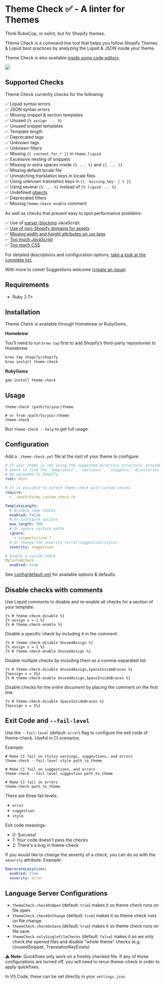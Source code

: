# Theme Check ✅ - A linter for Themes

Think RuboCop, or eslint, but for Shopify themes.

Theme Check is a command line tool that helps you follow Shopify Themes & Liquid best practices by analyzing the Liquid & JSON inside your theme.

Theme Check is also available [inside some code editors](https://github.com/Shopify/theme-check/wiki).

![](docs/preview.png)

## Supported Checks

Theme Check currently checks for the following:

✅ Liquid syntax errors  
✅ JSON syntax errors  
✅ Missing snippet & section templates  
✅ Unused `{% assign ... %}`  
✅ Unused snippet templates  
✅ Template length  
✅ Deprecated tags  
✅ Unknown tags  
✅ Unknown filters  
✅ Missing `{{ content_for_* }}` in `theme.liquid`  
✅ Excessive nesting of snippets  
✅ Missing or extra spaces inside `{% ... %}` and `{{ ... }}`  
✅ Missing default locale file  
✅ Unmatching translation keys in locale files  
✅ Using unknown translation keys in `{{ 'missing_key' | t }}`  
✅ Using several `{% ... %}` instead of `{% liquid ... %}`  
✅ Undefined [objects](https://shopify.dev/docs/themes/liquid/reference/objects)  
✅ Deprecated filters  
✅ Missing `theme-check-enable` comment  

As well as checks that prevent easy to spot performance problems:

✅ Use of [parser-blocking](/docs/checks/parser_blocking_javascript.md) JavaScript  
✅ [Use of non-Shopify domains for assets](/docs/checks/remote_asset.md)  
✅ [Missing width and height attributes on `img` tags](/docs/checks/img_width_and_height.md)  
✅ [Too much JavaScript](/docs/checks/asset_size_javascript.md)  
✅ [Too much CSS](/docs/checks/asset_size_css.md)  

For detailed descriptions and configuration options, [take a look at the complete list.](/docs/checks/)

With more to come! Suggestions welcome ([create an issue](https://github.com/Shopify/theme-check/issues)).

## Requirements

- Ruby 2.7+

## Installation

Theme Check is available through Homebrew _or_ RubyGems.

**Homebrew**

You’ll need to run `brew tap` first to add Shopify’s third-party repositories to Homebrew.

```sh
brew tap shopify/shopify
brew install theme-check
```

**RubyGems**

```sh
gem install theme-check
```

## Usage

```
theme-check /path/to/your/theme

# or from /path/to/your/theme
theme-check
```

Run `theme-check --help` to get full usage.

## Configuration

Add a `.theme-check.yml` file at the root of your theme to configure:

```yaml
# If your theme is not using the supported directory structure, provide the root path
# where to find the `templates/`, `sections/`, `snippets/` directories as they would
# be uploaded to Shopify.
root: dist

# It is possible to extend theme-check with custom checks
require:
  - ./path/to/my_custom_check.rb

TemplateLength:
  # Disable some checks
  enabled: false
  # Or configure options
  max_length: 300
  # Or ignore certain paths
  ignore:
    - snippets/icon-*
  # Or change the severity (error|suggestion|style)
  severity: suggestion

# Enable a custom check
MyCustomCheck
  enabled: true
```

See [config/default.yml](config/default.yml) for available options & defaults.

## Disable checks with comments

Use Liquid comments to disable and re-enable all checks for a section of your template:

```liquid
{% # theme-check-disable %}
{% assign x = 1 %}
{% # theme-check-enable %}
```

Disable a specific check by including it in the comment:

```liquid
{% # theme-check-disable UnusedAssign %}
{% assign x = 1 %}
{% # theme-check-enable UnusedAssign %}
```

Disable multiple checks by including them as a comma-separated list:

```liquid
{% # theme-check-disable UnusedAssign,SpaceInsideBraces %}
{%assign x = 1%}
{% # theme-check-enable UnusedAssign,SpaceInsideBraces %}
```

Disable checks for the _entire document_ by placing the comment on the first line:

```liquid
{% # theme-check-disable SpaceInsideBraces %}
{%assign x = 1%}
```

## Exit Code and `--fail-level`

Use the `--fail-level` (default: `error`) flag to configure the exit code of theme-check. Useful in CI scenarios.

Example:

```
# Make CI fail on styles warnings, suggestions, and errors
theme-check --fail-level style path_to_theme

# Make CI fail on suggestions, and errors
theme-check --fail-level suggestion path_to_theme

# Make CI fail on errors
theme-check path_to_theme
```

There are three fail levels:

- `error`
- `suggestion`
- `style`

Exit code meanings:

- 0: Success!
- 1: Your code doesn't pass the checks
- 2: There's a bug in theme-check

If you would like to change the severity of a check, you can do so with the `severity` attribute. Example:

```yaml
DeprecateLazysizes:
  enabled: true
  severity: error
```

## Language Server Configurations

- `themeCheck.checkOnOpen` (default: `true`) makes it so theme check runs on file open.
- `themeCheck.checkOnChange` (default: `true`) makes it so theme check runs on file change.
- `themeCheck.checkOnSave` (default: `true`) makes it so theme check runs on file save.
- `themeCheck.onlySingleFileChecks` (default: `false`) makes it so we only check the opened files and disable "whole theme" checks (e.g. UnusedSnippet, TranslationKeyExists)

⚠️ **Note:** Quickfixes only work on a freshly checked file. If any of those configurations are turned off, you will need to rerun theme-check in order to apply quickfixes.

In VS Code, these can be set directly in your `settings.json`.
